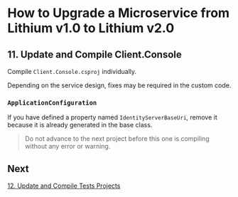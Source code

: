 # How to Upgrade a Microservice from Lithium v1.0 to Lithium v2.0

## 11. Update and Compile Client.Console

Compile `Client.Console.csproj` individually.

Depending on the service design, fixes may be required in the custom code.

### `ApplicationConfiguration`

If you have defined a property named `IdentityServerBaseUri`, remove it because it is already generated in the base class.

> Do not advance to the next project before this one is compiling without any error or warning.

## Next

[12. Update and Compile Tests Projects](./12-update-compile-testprojects.md)